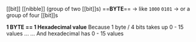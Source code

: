 [[bit]]
[[nibble]]  (group of two [[bit]]s)
==**BYTE**== 
    -> like `1000` `0101` 
    -> or a group of four [[bit]]s


**1 BYTE == 1 Hexadecimal value**
    Because 1 byte / 4 bits takes up 0 - 15 values ...
    ... And hexadecimal has 0 - 15 values